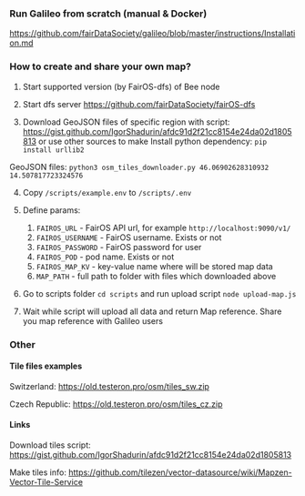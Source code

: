 ### Run Galileo from scratch (manual & Docker)

https://github.com/fairDataSociety/galileo/blob/master/instructions/Installation.md

### How to create and share your own map?

1) Start supported version (by FairOS-dfs) of Bee node

2) Start dfs server https://github.com/fairDataSociety/fairOS-dfs

3) Download GeoJSON files of specific region with script: https://gist.github.com/IgorShadurin/afdc91d2f21cc8154e24da02d1805813 or use other sources to make 
Install python dependency: ```pip install urllib2```

GeoJSON files: ```python3 osm_tiles_downloader.py 46.06902628310932 14.507817723324576```

4) Copy `/scripts/example.env` to `/scripts/.env`
5) Define params:
   1) `FAIROS_URL` - FairOS API url, for example `http://localhost:9090/v1/`
   2) `FAIROS_USERNAME` - FairOS username. Exists or not
   3) `FAIROS_PASSWORD` - FairOS password for user
   4) `FAIROS_POD` - pod name. Exists or not
   5) `FAIROS_MAP_KV` - key-value name where will be stored map data
   6) `MAP_PATH` - full path to folder with files which downloaded above

6) Go to scripts folder `cd scripts` and run upload script `node upload-map.js`
7) Wait while script will upload all data and return Map reference. Share you map reference with Galileo users

### Other

#### Tile files examples

Switzerland: https://old.testeron.pro/osm/tiles_sw.zip

Czech Republic: https://old.testeron.pro/osm/tiles_cz.zip

#### Links

Download tiles script: https://gist.github.com/IgorShadurin/afdc91d2f21cc8154e24da02d1805813

Make tiles info: https://github.com/tilezen/vector-datasource/wiki/Mapzen-Vector-Tile-Service
